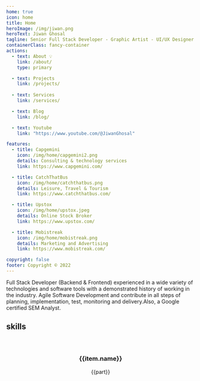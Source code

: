 ```yaml
---
home: true
icon: home
title: Home
heroImage: /img/jiwan.png
heroText: Jiwan Ghosal
tagline: Senior Full Stack Developer - Graphic Artist - UI/UX Designer
containerClass: fancy-container
actions:
  - text: About 💡
    link: /about/
    type: primary

  - text: Projects
    link: /projects/
  
  - text: Services
    link: /services/

  - text: Blog
    link: /blog/

  - text: Youtube
    link: "https://www.youtube.com/@JiwanGhosal"

features:
  - title: Capgemini
    icon: /img/home/capgemini2.png
    details: Consulting & technology services
    link: https://www.capgemini.com/

  - title: CatchThatBus
    icon: /img/home/catchthatbus.png
    details: Leisure, Travel & Tourism
    link: https://www.catchthatbus.com/

  - title: Upstox
    icon: /img/home/upstox.jpeg
    details: Online Stock Broker
    link: https://www.upstox.com/

  - title: Mobistreak
    icon: /img/home/mobistreak.png
    details: Marketing and Advertising
    link: https://www.mobistreak.com/

copyright: false
footer: Copyright © 2022
---
```


Full Stack Developer (Backend & Frontend) experienced in a wide variety of technologies and software tools with a demonstrated history of working in the industry. Agile Software Development and contribute in all steps of planning, implementation, test, monitoring and delivery.Also, a Google certified SEM Analyst.

## skills

<div class="container">
  <div class="column" v-for= "(item, index) in skils">
      <h3><i class=""></i> {{item.name}}</h3>
      <div class="col-sm-4" v-for= "(part, i) in item.value">
        <span class="badge badge-info teal">{{part}}</span>
      </div>
  </div>
</div>

<script>
  export default {
    data: () => ({
        skils: [
          {
            name: "Front end",
            value: ["VueJS", "Vuepress", "Storybook", "Lit", "Storybook", "HTML5","CSS3","JavaScript(ES6)", "NuxtJS","ReactJS","AngularJS", "UI/UX Design","Web Design","Web Application","Web view","Service Worker","Webpack", "Rollup"]
          },
          {
            name: " Back end",
            value: ["NodeJS","HapiJS","LoopbackJS","ExpressJS","MYSQL","MSSQL","PLSQL","MongoDB","DynamoDB"],
          },
          {
            name: "DevOps",
            value: ["Git","CICD","Ansible", "Azure", "YAML", "Docker","Kibana", "Azure Gateway", "Azure Blob" ,"S3","ECS","EC2","Cognito","Lambda","API Gateway","Cloud Watch","VPC","SQS","SNS"],
          },
          {
            name: "Testing",
            value: ["Jest","Testcafe","Lighthouse","Playwright"],
          },
          {
            name: "Graphics",
            value: ["Coral Draw", "Adobe Photoshop"],
          },
          {
            name: "Video Editing",
            value: ["Davinci Resolve", "Adobe Premier pro"],
          },
          {
            name: "Marketing",
            value: ["SEO", "Google Adwords"],
          }
        ]
    })
  }
</script>

<style>
.container {
    display: grid;
    grid-template-columns: repeat(auto-fit, minmax(200px, 1fr));
    grid-gap: 20px;
    width: 60%;
    margin: 20px auto;
}
.column {
    padding: 20px;
    text-align: center;
}
</style>
